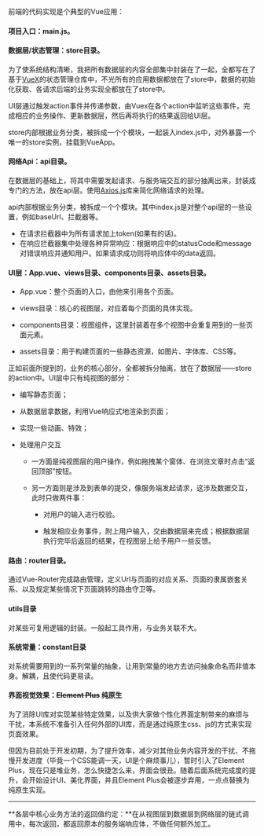 前端的代码实现是个典型的Vue应用：

#### 项目入口：main.js。

#### 数据层/状态管理：store目录。

为了使系统结构清晰，我把所有数据层的内容全部集中封装在了一起，全都写在了基于<u>VueX</u>的状态管理仓库中，不光所有的应用数据都放在了store中，数据的初始化获取、各请求后端的业务实现全都放在了store中。

UI层通过触发action事件并传递参数，由Vuex在各个action中监听这些事件，完成相应的业务操作、更新数据层，然后再将执行的结果返回给UI层。

store内部根据业务分类，被拆成一个个模块，一起装入index.js中，对外暴露一个唯一的store实例，挂载到VueApp。

#### 网络Api：api目录。

在数据层的基础上，将其中需要发起请求、与服务端交互的部分抽离出来，封装成专门的方法，放在api层。使用<u>Axios.js</u>库来简化网络请求的处理。

api内部根据业务分类，被拆成一个个模块。其中index.js是对整个api层的一些设置，例如baseUrl、拦截器等。

- 在请求拦截器中为所有请求加上token(如果有的话)。
- 在响应拦截器集中处理各种异常响应：根据响应中的statusCode和message对错误响应并通知用户。如果请求成功则将响应体中的data返回。

#### UI层：App.vue、views目录、components目录、assets目录。

- App.vue：整个页面的入口，由他来引用各个页面。

- views目录：核心的视图层，对应着每个页面的具体实现。
- components目录：视图组件，这里封装着在多个视图中会重复用到的一些页面元素。
- assets目录：用于构建页面的一些静态资源，如图片、字体库、CSS等。

正如前面所提到的，业务的核心部分，全都被拆分抽离，放在了数据层——store的action中。UI层中只有纯视图的部分：

- 编写静态页面；

- 从数据层拿数据，利用Vue响应式地渲染到页面；

- 实现一些动画、特效；

- 处理用户交互

  - 一方面是纯视图层的用户操作，例如拖拽某个窗体、在浏览文章时点击“返回顶部”按钮。

  - 另一方面则是涉及到表单的提交，像服务端发起请求，这涉及数据交互，此时只做两件事：

    - 对用户的输入进行校验。

    - 触发相应业务事件，附上用户输入，交由数据层来完成；根据数据层执行完毕后返回的结果，在视图层上给予用户一些反馈。

#### 路由：router目录。

通过Vue-Router完成路由管理，定义Url与页面的对应关系、页面的隶属嵌套关系、以及规定某些情况下页面跳转的路由守卫等。

#### utils目录

对某些可复用逻辑的封装。一般起工具作用，与业务关联不大。

#### 系统常量：constant目录

对系统需要用到的一系列常量的抽象，让用到常量的地方去访问抽象命名而非值本身。解耦，且使代码更易读。

#### 界面视觉效果：~~Element Plus~~ 纯原生

为了消除UI库对实现某些特定效果，以及供大家做个性化界面定制带来的麻烦与干扰，本系统不准备引入任何外部的UI库，而是通过纯原生css、js的方式来实现页面效果。

但因为目前处于开发初期，为了提升效率，减少对其他业务内容开发的干扰、不拖慢开发进度（毕竟一个CSS能调一天，UI是个麻烦事儿），暂时引入了Element Plus，现在只是堆业务，怎么快捷怎么来，界面会很丑。随着后面系统完成度的提升，会开始设计UI、美化界面，并且Element Plus会被逐步弃用，一点点替换为纯原生实现。

---

**各层中核心业务方法的返回值约定：**在从视图层到数据层到网络层的链式调用中，每次返回，都返回原本的服务端响应体，不做任何额外加工。